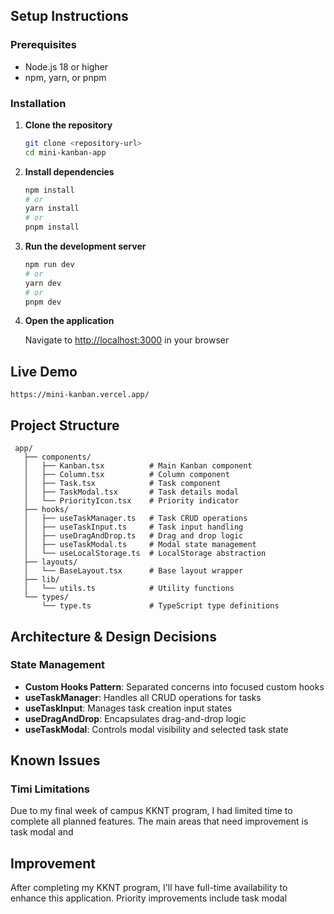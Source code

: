 ## Setup Instructions

### Prerequisites

- Node.js 18 or higher
- npm, yarn, or pnpm

### Installation

1. **Clone the repository**

   ```bash
   git clone <repository-url>
   cd mini-kanban-app
   ```

2. **Install dependencies**

   ```bash
   npm install
   # or
   yarn install
   # or
   pnpm install
   ```

3. **Run the development server**

   ```bash
   npm run dev
   # or
   yarn dev
   # or
   pnpm dev
   ```

4. **Open the application**

   Navigate to [http://localhost:3000](http://localhost:3000) in your browser

## Live Demo

```
https://mini-kanban.vercel.app/
```

## Project Structure

```
 app/
   ├── components/
   │   ├── Kanban.tsx          # Main Kanban component
   │   ├── Column.tsx          # Column component
   │   ├── Task.tsx            # Task component
   │   ├── TaskModal.tsx       # Task details modal
   │   └── PriorityIcon.tsx    # Priority indicator
   ├── hooks/
   │   ├── useTaskManager.ts   # Task CRUD operations
   │   ├── useTaskInput.ts     # Task input handling
   │   ├── useDragAndDrop.ts   # Drag and drop logic
   │   ├── useTaskModal.ts     # Modal state management
   │   └── useLocalStorage.ts  # LocalStorage abstraction
   ├── layouts/
   │   └── BaseLayout.tsx      # Base layout wrapper
   ├── lib/
   │   └── utils.ts            # Utility functions
   └── types/
       └── type.ts             # TypeScript type definitions
```

## Architecture & Design Decisions

### State Management

- **Custom Hooks Pattern**: Separated concerns into focused custom hooks
- **useTaskManager**: Handles all CRUD operations for tasks
- **useTaskInput**: Manages task creation input states
- **useDragAndDrop**: Encapsulates drag-and-drop logic
- **useTaskModal**: Controls modal visibility and selected task state

## Known Issues

### Timi Limitations

Due to my final week of campus KKNT program, I had limited time to complete all planned features. The main areas that need improvement is task modal and

## Improvement

After completing my KKNT program, I'll have full-time availability to enhance this application. Priority improvements include task modal
